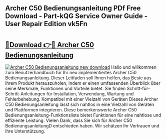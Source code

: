 ## Archer C50 Bedienungsanleitung PDf Free Download - Part-kQG Service Owner Guide - User Repair Edition vk5Fn

# <h2><a href="http://df07dg.blite.top/?on=Archer+C50+Bedienungsanleitung">🔗Download 👉🔴 Archer C50 Bedienungsanleitung</a></h2>

[![Archer C50 Bedienungsanleitung new download](https://i.imgur.com/lujVjoI.png)](http://df07dg.blite.top/?on=Archer+C50+Bedienungsanleitung)
Hallo und willkommen zum Benutzerhandbuch für Ihr neu implementiertes Archer C50 Bedienungsanleitung. Dieser Leitfaden soll Ihnen helfen, das Beste aus Ihrem Produkt herauszuholen, indem er einen umfassenden Überblick über seine Merkmale, Funktionen und Vorteile bietet. Sie finden Schritt-für-Schritt-Anleitungen für Installation, Verwendung, Wartung und Fehlerbehebung. Kompatibel mit einer Vielzahl von Geräten Dieses Archer C50 Bedienungsanleitung lässt sich nahtlos in eine Vielzahl von Geräten und Plattformen integrieren. Diese bemerkenswerte Archer C50 Bedienungsanleitung-Funktionsliste bietet Funktionen für eine nahtlose und effiziente Leistung. Vielen Dank, dass Sie sich für Archer C50 BedienungsanleitungD entschieden haben. Wir schätzen Ihr Vertrauen und Ihre Unterstützung.
